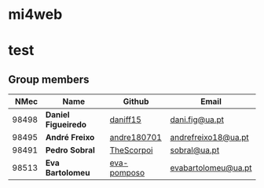 # mi4web

# test
## Group members

| NMec | Name | Github | Email |
|--:|---|---|---|
| 98498 | **Daniel Figueiredo** | [daniff15](https://github.com/daniff15) | dani.fig@ua.pt |
| 98495 | **André Freixo** | [andre180701](https://github.com/andre180701) | andrefreixo18@ua.pt |
| 98491 | **Pedro Sobral** | [TheScorpoi](https://github.com/TheScorpoi) | sobral@ua.pt |
| 98513 | **Eva Bartolomeu** | [eva-pomposo](https://github.com/eva-pomposo) | evabartolomeu@ua.pt |
